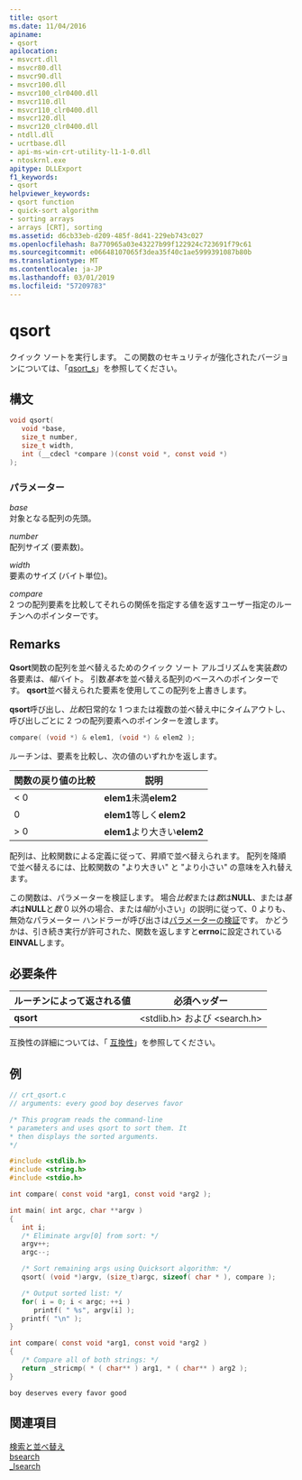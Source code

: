```yaml
---
title: qsort
ms.date: 11/04/2016
apiname:
- qsort
apilocation:
- msvcrt.dll
- msvcr80.dll
- msvcr90.dll
- msvcr100.dll
- msvcr100_clr0400.dll
- msvcr110.dll
- msvcr110_clr0400.dll
- msvcr120.dll
- msvcr120_clr0400.dll
- ntdll.dll
- ucrtbase.dll
- api-ms-win-crt-utility-l1-1-0.dll
- ntoskrnl.exe
apitype: DLLExport
f1_keywords:
- qsort
helpviewer_keywords:
- qsort function
- quick-sort algorithm
- sorting arrays
- arrays [CRT], sorting
ms.assetid: d6cb33eb-d209-485f-8d41-229eb743c027
ms.openlocfilehash: 8a770965a03e43227b99f122924c723691f79c61
ms.sourcegitcommit: e06648107065f3dea35f40c1ae5999391087b80b
ms.translationtype: MT
ms.contentlocale: ja-JP
ms.lasthandoff: 03/01/2019
ms.locfileid: "57209783"
---
```

# <a name="qsort"></a>qsort

クイック ソートを実行します。 この関数のセキュリティが強化されたバージョンについては、「[qsort_s](qsort-s.md)」を参照してください。

## <a name="syntax"></a>構文

```C
void qsort(
   void *base,
   size_t number,
   size_t width,
   int (__cdecl *compare )(const void *, const void *)
);
```

### <a name="parameters"></a>パラメーター

*base*<br/>
対象となる配列の先頭。

*number*<br/>
配列サイズ (要素数)。

*width*<br/>
要素のサイズ (バイト単位)。

*compare*<br/>
2 つの配列要素を比較してそれらの関係を指定する値を返すユーザー指定のルーチンへのポインターです。

## <a name="remarks"></a>Remarks

**Qsort**関数の配列を並べ替えるためのクイック ソート アルゴリズムを実装*数*の各要素は、*幅*バイト。 引数*基本*を並べ替える配列のベースへのポインターです。 **qsort**並べ替えられた要素を使用してこの配列を上書きします。

**qsort**呼び出し、*比較*日常的な 1 つまたは複数の並べ替え中にタイムアウトし、呼び出しごとに 2 つの配列要素へのポインターを渡します。

```C
compare( (void *) & elem1, (void *) & elem2 );
```

ルーチンは、要素を比較し、次の値のいずれかを返します。

|関数の戻り値の比較|説明|
|-----------------------------------|-----------------|
|< 0|**elem1**未満**elem2**|
|0|**elem1**等しく**elem2**|
|> 0|**elem1**より大きい**elem2**|

配列は、比較関数による定義に従って、昇順で並べ替えられます。 配列を降順で並べ替えるには、比較関数の "より大きい" と "より小さい" の意味を入れ替えます。

この関数は、パラメーターを検証します。 場合*比較*または*数*は**NULL**、または*基本*は**NULL**と*数* 0 以外の場合、または*幅*が小さい」の説明に従って、0 よりも、無効なパラメーター ハンドラーが呼び出さは[パラメーターの検証](../../c-runtime-library/parameter-validation.md)です。 かどうかは、引き続き実行が許可された、関数を返しますと**errno**に設定されている**EINVAL**します。

## <a name="requirements"></a>必要条件

|ルーチンによって返される値|必須ヘッダー|
|-------------|---------------------|
|**qsort**|\<stdlib.h> および \<search.h>|

互換性の詳細については、「 [互換性](../../c-runtime-library/compatibility.md)」を参照してください。

## <a name="example"></a>例

```C
// crt_qsort.c
// arguments: every good boy deserves favor

/* This program reads the command-line
* parameters and uses qsort to sort them. It
* then displays the sorted arguments.
*/

#include <stdlib.h>
#include <string.h>
#include <stdio.h>

int compare( const void *arg1, const void *arg2 );

int main( int argc, char **argv )
{
   int i;
   /* Eliminate argv[0] from sort: */
   argv++;
   argc--;

   /* Sort remaining args using Quicksort algorithm: */
   qsort( (void *)argv, (size_t)argc, sizeof( char * ), compare );

   /* Output sorted list: */
   for( i = 0; i < argc; ++i )
      printf( " %s", argv[i] );
   printf( "\n" );
}

int compare( const void *arg1, const void *arg2 )
{
   /* Compare all of both strings: */
   return _stricmp( * ( char** ) arg1, * ( char** ) arg2 );
}
```

```Output
boy deserves every favor good
```

## <a name="see-also"></a>関連項目

[検索と並べ替え](../../c-runtime-library/searching-and-sorting.md)<br/>
[bsearch](bsearch.md)<br/>
[_lsearch](lsearch.md)<br/>

